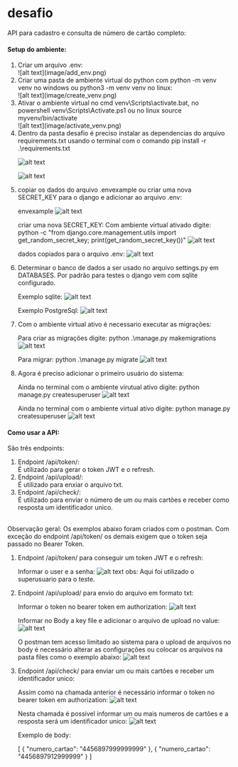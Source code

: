# desafio

API para cadastro e consulta de número de cartão completo:

<h4>Setup do ambiente:</h4>

<ol>

<li>Criar um arquivo .env:</li>
![alt text](image/add_env.png)

<li>Criar uma pasta de ambiente virtual do python com python -m venv venv no windows ou python3 -m venv venv no linux:</li>
![alt text](image/create_venv.png)

<li>Ativar o ambiente virtual no cmd venv\Scripts\activate.bat, no powershell venv\Scripts\Activate.ps1 ou no linux source myvenv/bin/activate</li>
![alt text](image/activate_venv.png)

<li>Dentro da pasta desafio é preciso instalar as dependencias do arquivo requirements.txt usando o terminal com o comando pip install -r .\requirements.txt</li>

![alt text](image/pip_install1.png)

![alt text](image/pip_install2.png)

<li>copiar os dados do arquivo .envexample ou criar uma nova SECRET_KEY para o django e adicionar ao arquivo .env:</li>

envexample
![alt text](image/add_envexample.png)

criar uma nova SECRET_KEY:
Com ambiente virtual ativado digite: python -c "from django.core.management.utils import get_random_secret_key; print(get_random_secret_key())"
![alt text](image/new_secret.png)

dados copiados para o arquivo .env:
![alt text](image/env_config.png)

<li>Determinar o banco de dados a ser usado no arquivo settings.py em DATABASES. Por padrão para testes o django vem com sqlite configurado.</li>

Exemplo sqlite:
![alt text](image/sqlite_config.png)

Exemplo PostgreSql:
![alt text](image/postgre_config.png)

<li>Com o ambiente virtual ativo é necessario executar as migrações:</li>

Para criar as migrações digite: python .\manage.py makemigrations
![alt text](image/makemigrations.png)

Para migrar: python .\manage.py migrate
![alt text](image/migrate.png)

<li>Agora é preciso adicionar o primeiro usuário do sistema:</li>

Ainda no terminal com o ambiente virutual ativo digite: python manage.py createsuperuser
![alt text](image/migrate.png)

Ainda no terminal com o ambiente virtual ativo digite: python manage.py createsuperuser
![alt text](image/superuser.png)

</ol>


<h4>Como usar a API:</h4>
São três endpoints:
<ol>
<li>Endpoint /api/token/:</li>
    É utilizado para gerar o token JWT e o refresh.
<li>Endpoint /api/upload/:</li>
    É utilizado para enxiar o arquivo txt.
<li>Endpoint /api/check/:</li>
    É utilizado para enviar o número de um ou mais cartões e receber como resposta um identificador unico.
</ol>
<br>
Observação geral:
Os exemplos abaixo foram criados com o postman. Com exceção do endpoint /api/token/ os demais exigem que o token seja passado no Bearer Token.

<ol>
<li>Endpoint /api/token/ para conseguir um token JWT e o refresh:</li>

Informar o user e a senha:
![alt text](image/token.png)
obs: Aqui foi utilizado o superusuario para o teste.

<li>Endpoint /api/upload/ para envio do arquivo em formato txt:</li>

Informar o token no bearer token em authorization:
![alt text](image/access_upload.png)


Informar no Body a key file e adicionar o arquivo de upload no value:
![alt text](image/upload_body.png)


O postman tem acesso limitado ao sistema para o upload de arquivos no body é necessário alterar as configurações ou colocar os arquivos na pasta files como o exemplo abaixo:
![alt text](image/postman_local.png)

<li>Endpoint /api/check/ para enviar um ou mais cartões e receber um identificador unico:</li>

Assim como na chamada anterior é necessário informar o token no bearer token em authorization:
![alt text](image/check_token.png)


Nesta chamada é possivel informar um ou mais numeros de cartões e a resposta será um identificador unico:
![alt text](image/check_body.png)

Exemplo de body:

[
    {
        "numero_cartao": "4456897999999999"
    },
    {
        "numero_cartao": "4456897912999999"
    }
]

</ol>